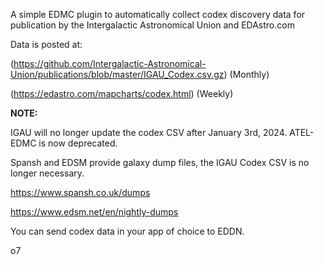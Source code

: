 A simple EDMC plugin to automatically collect codex discovery data for publication by the Intergalactic Astronomical Union and EDAstro.com

Data is posted at: 

(https://github.com/Intergalactic-Astronomical-Union/publications/blob/master/IGAU_Codex.csv.gz) (Monthly)

(https://edastro.com/mapcharts/codex.html) (Weekly)



**NOTE:**

IGAU will no longer update the codex CSV after January 3rd, 2024. ATEL-EDMC is now deprecated. 

Spansh and EDSM provide galaxy dump files, the IGAU Codex CSV is no longer necessary.

https://www.spansh.co.uk/dumps

https://www.edsm.net/en/nightly-dumps

You can send codex data in your app of choice to EDDN. 

o7
